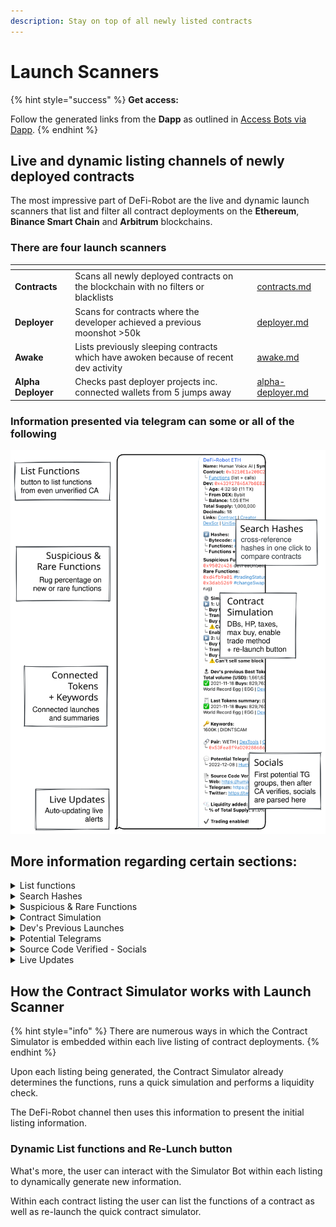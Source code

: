 ```yaml
---
description: Stay on top of all newly listed contracts
---
```


# Launch Scanners

{% hint style="success" %}
**Get access:**

Follow the generated links from the **Dapp** as outlined in [Access Bots via Dapp](../../about/getting-started/2.-access-bots-via-dapp.md).
{% endhint %}

## Live and dynamic listing channels of newly deployed contracts

The most impressive part of DeFi-Robot are the live and dynamic launch scanners that list and filter all contract deployments on the **Ethereum**, **Binance Smart Chain** and **Arbitrum** blockchains.

### There are four launch scanners

<table data-card-size="large" data-view="cards"><thead><tr><th></th><th></th><th data-hidden></th><th data-hidden data-card-target data-type="content-ref"></th></tr></thead><tbody><tr><td><strong>Contracts</strong></td><td>Scans all newly deployed contracts on the blockchain with no filters or blacklists</td><td></td><td><a href="contracts.md">contracts.md</a></td></tr><tr><td><strong>Deployer</strong></td><td>Scans for contracts where the developer achieved a previous moonshot >50k</td><td></td><td><a href="deployer.md">deployer.md</a></td></tr><tr><td><strong>Awake</strong></td><td>Lists previously sleeping contracts which have awoken because of recent dev activity</td><td></td><td><a href="awake.md">awake.md</a></td></tr><tr><td><strong>Alpha Deployer</strong></td><td>Checks past deployer projects inc. connected wallets from 5 jumps away</td><td></td><td><a href="alpha-deployer.md">alpha-deployer.md</a></td></tr></tbody></table>

### Information presented via telegram can some or all of the following

<img src="../../.gitbook/assets/file.drawing.svg" alt="" class="gitbook-drawing">

## More information regarding certain sections:

<details>

<summary>List functions</summary>

Click **`functions`** and then **`/start`** on the next page to list all available functions. This works even with unverified contracts on the blockchain.

</details>

<details>

<summary>Search Hashes</summary>

Select each Hashcode to cross-reference previous launches for matching hashes within Telegram.

This is useful to see which past projects with matching hashes were scams and which ones were not.

**Bytecode Hash**

Where the bytecode of the contract is hashed.

#### Functions Hash

Where the contract functions list and callable functions are hashed.

#### Functions + Funding Hash

Where the contract functions and the funding source of developer's wallet (Binance, Coinbase, ...) are hashed together.&#x20;

Usually a dev use same DEX so could be useful to find all other contracts, with same hash, from same DEX.

</details>

<details>

<summary>Suspicious &#x26; Rare Functions</summary>

Alerts on suspicious or rare functions within the launch scanner to give more details on important functions that are usually only accessed with the list functions tool within [Contract Simulator](../analysis-tools/contract-simulator/) bot.&#x20;

See a percentage of rugs there are where contracts have used specific functions. Also notifies users if the functions are completely new to the DeFi-Robot launch scanners indicating new code in the space.

</details>

<details>

<summary>Contract Simulation</summary>

Select the dynamic **`Re-Launch`** button to double check taxes or other changes.

The initial contract simulation results are provided so it's easy for you to set up your sniper bot including some or all of:

* **Buy/sell/transfer tax**
* **Deadblocks**
* **Honeypot status**
* **Enable trading method**

Also shown is the detected l**aunch scenario**

* **Adding LP**
* **Enable trade method**
* **Both**



</details>

<details>

<summary> Dev's Previous Launches</summary>

Split into three sections:

#### Dev's previous Best Token

* Total volume (swaps)
* Name | Ticker
* Launch date
* Links

#### Last Tokens summary

Lists and summary of last tokens

* Buys | Sells
* Links

#### **Keywords**

Quickly get an idea of what to expect with keywords such as:

* DIDN'T SCAM
* 400K
* RUGGED

</details>

<details>

<summary>Potential Telegrams</summary>

This sections provides a list of Telegram groups which could correspond to the token launch.&#x20;

Our bot scrapes Telegram automatically to provide this information so you can investigate a project before any socials come through via the Source Code when verified.

</details>

<details>

<summary>Source Code Verified - Socials</summary>

This sections automatically parses any social media links or websites found within the contract when it becomes publicly verified by the deveoper.

It can also include a **⚠️ \[Hidden Mint] at \_mint"** warning; If you see this it's recommended to check the contract. Most of the time it's used to create the initial supply (which is not the official way to do it ...), but could also be used by another function to actually mint after launch.

Most of the time it's used to create a rug pull, even if liquidity is locked.



</details>

<details>

<summary>Live Updates</summary>

Live updates occur for the token listing for up to 12 hours or up until it rugs. Notifications are useful to see:

* **Liquidity added**
* **How many pre-approvals**&#x20;
* **When token is live for trading**
* **How many swaps occurred**
* **If or when it rugs**

</details>

## How the Contract Simulator works with Launch Scanner

{% hint style="info" %}
There are numerous ways in which the Contract Simulator is embedded within each live listing of contract deployments.
{% endhint %}

Upon each listing being generated, the Contract Simulator already determines the functions, runs a quick simulation and performs a liquidity check.&#x20;

The DeFi-Robot channel then uses this information to present the initial listing information.

### Dynamic List functions and Re-Lunch button

What's more, the user can interact with the Simulator Bot within each listing to dynamically generate new information.

Within each contract listing the user can list the functions of a contract as well as re-launch the quick contract simulator.

<figure><img src="../../.gitbook/assets/list-functions-and-re-launch-simulation.gif" alt=""><figcaption></figcaption></figure>
